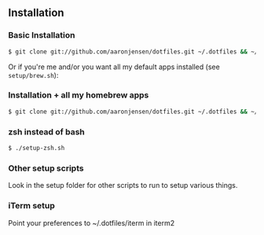 ## Installation

### Basic Installation

```bash
$ git clone git://github.com/aaronjensen/dotfiles.git ~/.dotfiles && ~/.dotfiles/setup.sh
```

Or if you're me and/or you want all my default apps installed (see
`setup/brew.sh`):

### Installation + all my homebrew apps

```bash
$ git clone git://github.com/aaronjensen/dotfiles.git ~/.dotfiles && ~/.dotfiles/setup-all.sh
```

### zsh instead of bash

```bash
$ ./setup-zsh.sh
```

### Other setup scripts

Look in the setup folder for other scripts to run to setup various things.

### iTerm setup

Point your preferences to ~/.dotfiles/iterm in iterm2
